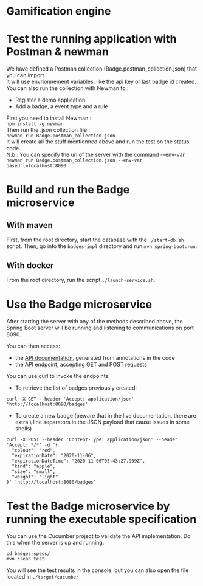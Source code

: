 # Gamification engine 

# Test the running application with Postman & newman
We have defined a Postman collection (Badge.postman_collection.json) that you can import. <br>
It will use envrionnement variables, like the api key or last badge id created.
You can also run the collection with Newman to : <br>
- Register a demo application
- Add a badge, a event type and a rule

First you need to install Newman : <br>
`npm install -g newman` <br>
Then run the .json collection file : <br>
`newman run Badge.postman_collection.json` <br>
It will create all the stuff mentionned above and run the test on the status code.<br>
N.b : You can specify the url of the server with the command --env-var <br>
`newman run Badge.postman_collection.json --env-var baseUrl=localhost:8090`
# Build and run the Badge microservice

## With maven
First, from the root directory, start the database with the ```./start-db.sh``` script. Then, go into the `badges-impl` directory and run ```mvn spring-boot:run```.  

## With docker
From the root directory, run the script ```./launch-service.sh```.  

# Use the Badge microservice
After starting the server with any of the methods described above, the Spring Boot server will be running and listening to communications on port 8090.

You can then access:

* the [API documentation](http://localhost:8090/swagger-ui/), generated from annotations in the code
* the [API endpoint](http://localhost:8090/), accepting GET and POST requests

You can use curl to invoke the endpoints:

* To retrieve the list of badges previously created:

```
curl -X GET --header 'Accept: application/json' 'http://localhost:8090/badges'
```

* To create a new badge (beware that in the live documentation, there are extra \ line separators in the JSON payload that cause issues in some shells)

```
curl -X POST --header 'Content-Type: application/json' --header 'Accept: */*' -d '{
  "colour": "red",
  "expirationDate": "2020-11-06",
  "expirationDateTime": "2020-11-06T05:43:27.909Z",
  "kind": "apple",
  "size": "small",
  "weight": "light"
}' 'http://localhost:8080/badges'
```

# Test the Badge microservice by running the executable specification

You can use the Cucumber project to validate the API implementation. Do this when the server is up and running.

```
cd badges-specs/
mvn clean test
```
You will see the test results in the console, but you can also open the file located in `./target/cucumber`

